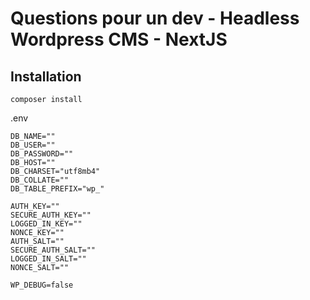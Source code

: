 # Questions pour un dev - Headless Wordpress CMS - NextJS

## Installation

```text
composer install
```

.env

```text
DB_NAME=""
DB_USER=""
DB_PASSWORD=""
DB_HOST=""
DB_CHARSET="utf8mb4"
DB_COLLATE=""
DB_TABLE_PREFIX="wp_"

AUTH_KEY=""
SECURE_AUTH_KEY=""
LOGGED_IN_KEY=""
NONCE_KEY=""
AUTH_SALT=""
SECURE_AUTH_SALT=""
LOGGED_IN_SALT=""
NONCE_SALT=""

WP_DEBUG=false
```
